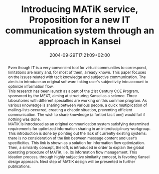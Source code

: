 ---
slug: introducing-MATiK-service-proposition-for-a-new-IT-communication-system-through-an-approach-in-kansei
title: "Introducing MATiK service, Proposition for a new IT communication system through an approach in Kansei"
layout: publi
searchFilter: Publication
searchWeight: 8
publitype: inproceedings
subsection: conference
institution:
    heig: 1
    logo: Tsukuba
    short: 'U. of Tsukuba'
    web: "https://www.tsukuba.ac.jp/"
    name: "University of Tsukuba"
kansei: true
research: 
    -  kansei
date: 2004-09-29T17:21:09+02:00
shortConf: "Futureground 2006"
citation:
    authors:
        1: ["Levy", "Pierre", "P."]
        2: ["Yamanaka", "Toshimasa", "T."]
    year: 2004
    title: "Introducing MATiK service – Proposition for a new IT communication system through an approach in Kansei"
    proceedings: "the Proceedings of 2004 Design Research Society International Conference - Futureground 2004"
    firstpage: "CD"
    publisher: ["Monash University", "Melbourne, Australia"]
reference: "Lévy, P., & Yamanaka, T. (2004). Introducing MATiK service – Proposition for a new IT communication system through an approach in Kansei. the Proceedings of 2004 Design Research Society International Conference - Futureground 2004 ([on CD]). Melbourne, Australia: Monash University."
abstract: "Even though IT is a very convenient tool for virtual communities to correspond, limitations are many and, for most of them, already known. This paper focuses on the issues related with tacit knowledge and subjective communication. The aim is to introduce an original software taking user’s subjectivity into account to optimize information flow.<br/>This research has been launch as a part of the 21st Century COE Program, sponsored by the MEXT, aiming at structuring Kansei as a science. Three laboratories with different specialties are working on this common program. As various knowledge is sharing between various people, a quick multiplication of mailing-lists occurred, creating a chaotic situation, preventing efficient communication. The wish to share knowledge (a fortiori tacit one) would fail if nothing was done.<br/>MATiK is introduced as an original communication system satisfying determined requirements for optimized information sharing in an interdisciplinary workgroup. This introduction is done by pointing out the lack of currently existing systems: there is no consideration of the link between message content and user’s specificities. This link is shown as a solution for information flow optimization.<br/>Then, a similarity concept, the loft, is introduced in order to explain the global operating procedure of MATiK, i.e. its information flow management. This ideation process, through highly subjective similarity concept, is favoring Kansei design approach. Next step of MATiK design will be presented in further publications."
link:
    1: ["paper", "paper", "https://1drv.ms/b/s!AnQx_v88q65Qv4RjQEFUqdJZgYNbPg?e=XnEVfB"]
---